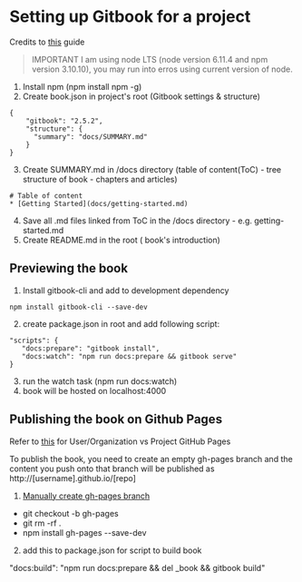 # Setting up Gitbook for a project
Credits to [this](https://medium.com/@gpbl/how-to-use-gitbook-to-publish-docs-for-your-open-source-npm-packages-465dd8d5bfba) guide

> IMPORTANT I am using node LTS (node version 6.11.4 and npm version 3.10.10), you may run into erros using current version of node.


1. Install npm (npm install npm -g)
2. Create book.json in project's root  (Gitbook settings & structure)
```
{ 
    "gitbook": "2.5.2",
    "structure": { 
      "summary": "docs/SUMMARY.md" 
    } 
}
```
3. Create SUMMARY.md in /docs directory (table of content(ToC) - tree structure of book - chapters and articles)
```
# Table of content 
* [Getting Started](docs/getting-started.md)
```
4. Save all .md files linked from ToC in the /docs directory - e.g. getting-started.md
5. Create README.md in the root ( book's introduction)

## Previewing the book
1. Install gitbook-cli and add to development dependency
```
npm install gitbook-cli --save-dev
```
2. create package.json in root and add following script:
```
"scripts": {
   "docs:prepare": "gitbook install",
   "docs:watch": "npm run docs:prepare && gitbook serve"
}
```
3. run the watch task (npm run docs:watch)
4. book will be hosted on localhost:4000

## Publishing the book on Github Pages

Refer to [this](https://help.github.com/articles/user-organization-and-project-pages/#project-pages) for User/Organization vs Project GitHub Pages

To publish the book, you need to create an empty gh-pages branch and the content you push onto that branch will be published as http://[username].github.io/[repo]

1. [Manually create gh-pages branch](https://help.github.com/articles/creating-project-pages-using-the-command-line/) 
 + git checkout -b gh-pages
 + git rm -rf .
 + npm install gh-pages --save-dev
2. add this to package.json for script to build book

"docs:build": "npm run docs:prepare && del _book && gitbook build"



